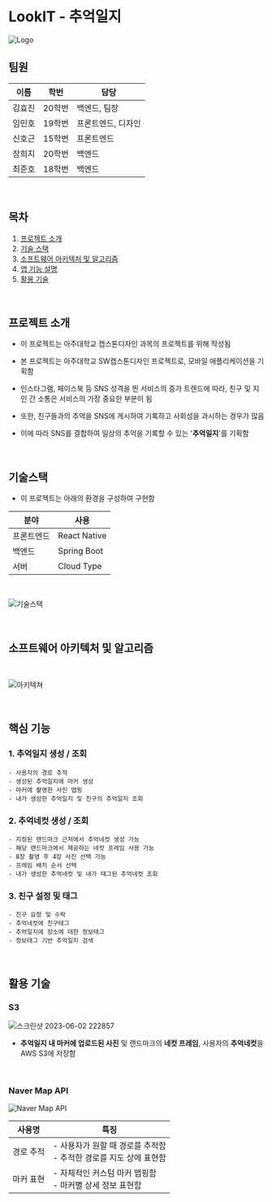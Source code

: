 # LookIT - 추억일지

![Logo](https://github.com/Look-IT/LookIT/assets/48748249/2b67275c-4898-4e40-b4ed-a5e28e02a67c)

## **팀원**
| 이름 | 학번 | 담당 |
| ------ | ------ | ------ |
|   김효진     |    20학번  |    백엔드, 팀장        |
|   임민호    |    19학번  |    프론트엔드, 디자인       |
|   신호근     |    15학번  |    프론트엔드        |
|   장희지|    20학번  |    백엔드        |
|   최준호    |    18학번  |    백엔드      |

<br>

## **목차**

1. [프로젝트 소개](#프로젝트-소개)
2. [기술 스택](#기술-스택)
3. [소프트웨어 아키텍처 및 알고리즘](#소프트웨어-아키텍처-및-알고리즘)
4. [앱 기능 설명](#앱-기능-설명)
5. [활용 기술](#활용-기술)

<br>

## **프로젝트 소개**

* 이 프로젝트는 아주대학교 캡스톤디자인 과목의 프로젝트를 위해 작성됨

* 본 프로젝트는 아주대학교 SW캡스톤디자인 프로젝트로, 모바일 애플리케이션을 기획함

* 인스타그램, 페이스북 등 SNS 성격을 띈 서비스의 증가 트렌드에 따라, 친구 및 지인 간 소통은 서비스의 가장 중요한 부분이 됨

* 또한, 친구들과의 추억을 SNS에 게시하여 기록하고 사회성을 과시하는 경우가 많음

* 이에 따라 SNS를 결합하여 일상의 추억을 기록할 수 있는 '**추억일지**'를 기획함


<br>

## **기술스택**

* 이 프로젝트는 아래의 환경을 구성하여 구현함

| 분야  | 사용 |
| ------ | ----- |
|   프론트엔드  | React Native |  
|   백엔드    |    Spring Boot  |    
| 서버 |  Cloud Type |

<br>

![기술스택](https://github.com/Look-IT/LookIT/assets/48748249/1c14653b-184d-4219-977d-b8ba8552c111)


<br>

## **소프트웨어 아키텍처 및 알고리즘**
<br>

![아키텍쳐](https://github.com/Look-IT/LookIT/assets/48748249/ab76170e-3566-4b1f-8dd7-22d690299647)

<br>

## **핵심 기능**

### 1. 추억일지 생성 / 조회
	- 사용자의 경로 추적
	- 생성된 추억일지에 마커 생성
	- 마커에 촬영한 사진 맵핑
	- 내가 생성한 추억일지 및 친구의 추억일지 조회

### 2. 추억네컷 생성 / 조회
	- 지정된 랜드마크 근처에서 추억네컷 생성 가능
	- 해당 랜드마크에서 제공하는 네컷 프레임 사용 가능
	- 8장 촬영 후 4장 사진 선택 가능
	- 프레임 배치 순서 선택
	- 내가 생성한 추억네컷 및 내가 태그된 추억네컷 조회

### 3. 친구 설정 및 태그
	- 친구 요청 및 수락
	- 추억네컷에 친구태그
	- 추억일지에 장소에 대한 정보태그
	- 정보태그 기반 추억일지 검색

<br>

## **활용 기술**


### S3
![스크린샷 2023-06-02 222857](https://github.com/Look-IT/LookIT/assets/76723045/4e155b2c-0869-49f6-b687-6e7ff5bb11db)

- **추억일지 내 마커에 업로드된 사진** 및 랜드마크의 **네컷 프레임**, 사용자의 **추억네컷**을 AWS S3에 저장함


<br>

### Naver Map API

![Naver Map API](https://github.com/Look-IT/LookIT/assets/48748249/09c16873-e213-48a9-8fb0-745eb8aa0d92)

| 사용명 | 특징 |
|--|--|
| 경로 추적 | - 사용자가 원할 때 경로를 추적함 <br> - 추적한 경로를 지도 상에 표현함  |
| 마커 표현 | - 자체적인 커스텀 마커 맵핑함 <br> - 마커별 상세 정보 표현함 |